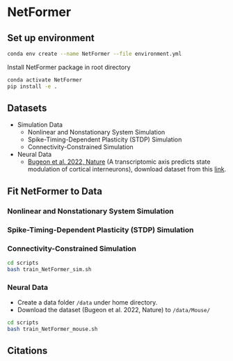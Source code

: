 # NetFormer

## Set up environment

```bash
conda env create --name NetFormer --file environment.yml
```

Install NetFormer package in root directory

```bash
conda activate NetFormer
pip install -e .
```

## Datasets

* Simulation Data
  * Nonlinear and Nonstationary System Simulation
  * Spike-Timing-Dependent Plasticity (STDP) Simulation
  * Connectivity-Constrained Simulation
* Neural Data
  * [Bugeon et al. 2022, Nature](https://www.nature.com/articles/s41586-022-04915-7) (A transcriptomic axis predicts state modulation of cortical interneurons), download dataset from this [link](https://figshare.com/articles/dataset/A_transcriptomic_axis_predicts_state_modulation_of_cortical_interneurons/19448531).

## Fit NetFormer to Data

### Nonlinear and Nonstationary System Simulation

### Spike-Timing-Dependent Plasticity (STDP) Simulation

### Connectivity-Constrained Simulation

```bash
cd scripts
bash train_NetFormer_sim.sh
```
### Neural Data

* Create a data folder `/data` under home directory.
* Download the dataset (Bugeon et al. 2022, Nature) to `/data/Mouse/`

```bash
cd scripts
bash train_NetFormer_mouse.sh
```

## Citations
